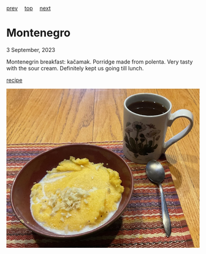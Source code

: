 [prev](mongolia.md)&emsp;
[top](../index.md)&emsp;
[next](morocco.md)
# Montenegro
<meta property="og:image" content="images/montenegro.png"/>
3 September, 2023

Montenegrin breakfast: kac&#774;amak. Porridge made from polenta.  Very
tasty with the sour cream. Definitely kept us going till lunch.

[recipe](https://balkanlunchbox.com/polenta-porridge-recipe-pura/)

![breakfast](images/montenegro.jpeg)
